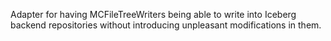 Adapter for having MCFileTreeWriters being able to write into Iceberg backend repositories without introducing unpleasant modifications in them.
